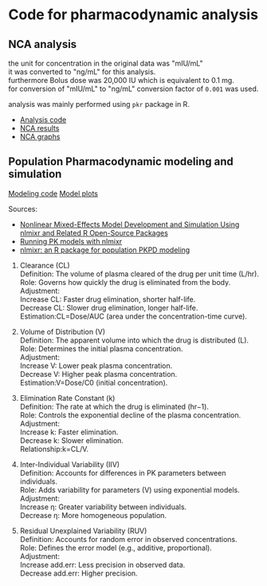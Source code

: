 # Code for pharmacodynamic analysis
<!-- writtern for the analysis of "Nasim Roshani Asl" thesis. -->

## NCA analysis
the unit for concentration in the original data was "mIU/mL"\
it was converted to "ng/mL" for this analysis.\
furthermore Bolus dose was 20,000 IU which is equivalent to 0.1 mg.\
for conversion of "mIU/mL" to "ng/mL" conversion factor of `0.001` was used.

analysis was mainly performed using `pkr` package in R.
- [Analysis code](/NCA%20analysis/pkpd%20analysis.rmd)
- [NCA results](/NCA%20analysis/result.csv)
- [NCA graphs](/NCA%20analysis/Output/)

## Population Pharmacodynamic modeling and simulation

[Modeling code](/population%20pk/pop%20pk%20modeling.md)
[Model plots](/population%20pk/plot_history.pdf)


Sources:
- [Nonlinear Mixed-Effects Model Development and Simulation Using nlmixr and Related R Open-Source Packages](https://ascpt.onlinelibrary.wiley.com/doi/10.1002/psp4.12445)
- [Running PK models with nlmixr](https://nlmixrdevelopment.github.io/nlmixr/articles/running_nlmixr.html)
- [nlmixr: an R package for population PKPD modeling](https://nlmixrdevelopment.github.io/nlmixr/)

1. Clearance (CL)\
Definition: The volume of plasma cleared of the drug per unit time (L/hr).\
Role: Governs how quickly the drug is eliminated from the body.\
Adjustment:\
Increase CL: Faster drug elimination, shorter half-life.\
Decrease CL: Slower drug elimination, longer half-life.\
Estimation:CL=Dose/AUC (area under the concentration-time curve).

2. Volume of Distribution (V)\
Definition: The apparent volume into which the drug is distributed (L).\
Role: Determines the initial plasma concentration.\
Adjustment:\
Increase V: Lower peak plasma concentration.\
Decrease V: Higher peak plasma concentration.\
Estimation:V=Dose/C0  (initial concentration).

3. Elimination Rate Constant (k)\
Definition: The rate at which the drug is eliminated (hr−1).\
Role: Controls the exponential decline of the plasma concentration.\
Adjustment:\
Increase k: Faster elimination.\
Decrease k: Slower elimination.\
Relationship:k=CL/V.

4. Inter-Individual Variability (IIV)\
Definition: Accounts for differences in PK parameters between individuals.\
Role: Adds variability for parameters (V) using exponential models.\
Adjustment:\
Increase η: Greater variability between individuals.\
Decrease η: More homogeneous population.

5. Residual Unexplained Variability (RUV)\
Definition: Accounts for random error in observed concentrations.\
Role: Defines the error model (e.g., additive, proportional).\
Adjustment:\
Increase add.err: Less precision in observed data.\
Decrease add.err: Higher precision.